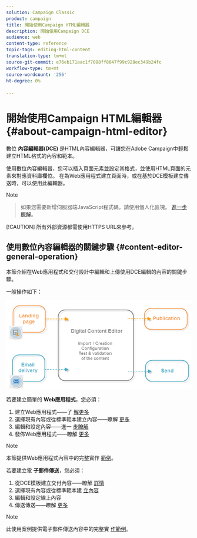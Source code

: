```yaml
---
solution: Campaign Classic
product: campaign
title: 開始使用Campaign HTML編輯器
description: 開始使用Campaign DCE
audience: web
content-type: reference
topic-tags: editing-html-content
translation-type: tm+mt
source-git-commit: e76eb171aac1f7088ff8647f99c928ec349b24fc
workflow-type: tm+mt
source-wordcount: '256'
ht-degree: 0%

---
```



# 開始使用Campaign HTML編輯器{#about-campaign-html-editor}

數位 **內容編輯器(DCE)** 是HTML內容編輯器，可讓您在Adobe Campaign中輕鬆建立HTML格式的內容和範本。

使用數位內容編輯器，您可以插入頁面元素並設定其格式，並使用HTML頁面的元素來對應資料庫欄位。 在為Web應用程式建立頁面時，或在基於DCE模板建立傳送時，可以使用此編輯器。

>[!NOTE]
>>如果您需要新增伺服器端JavaScript程式碼，請使用個人化區塊。 [進一步瞭解](../../delivery/using/personalization-blocks.md)。
>
>[!CAUTION]
所有外部資源都需使用HTTPS URL來參考。

## 使用數位內容編輯器的關鍵步驟 {#content-editor-general-operation}

本節介紹在Web應用程式和交付設計中編輯和上傳使用DCE編輯的內容的關鍵步驟。

一般操作如下：

![](assets/dce_schema.png)

若要建立簡單的 **Web應用程式**，您必須：

1. 建立Web應用程式——了 [解更多](../../web/using/creating-a-landing-page.md)
1. 選擇現有內容或從標準範本建立內容——瞭解 [更多](../../web/using/template-management.md)
1. 編輯和設定內容——進一 [步瞭解](../../web/using/editing-content.md)
1. 發佈Web應用程式——瞭解 [更多](../../web/using/creating-a-landing-page.md#step-3---publishing-content)

>[!NOTE]
本節提供Web應用程式內容中的完整實作 [範例](../../web/using/creating-a-landing-page.md)。

若要建立電 **子郵件傳送**，您必須：

1. 從DCE模板建立交付內容——瞭解 [詳情](../../web/using/use-case--creating-an-email-delivery.md)
1. 選擇現有內容或從標準範本建 [立內容](../../web/using/template-management.md)
1. 編輯和設定線上內容
1. 傳送傳送——瞭解 [更多](../../delivery/using/steps-about-delivery-creation-steps.md)

>[!NOTE]
此使用案例提供電子郵件傳送內容中的完整實 [作範例](../../web/using/use-case--creating-an-email-delivery.md)。
